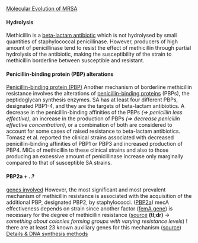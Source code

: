 [Molecular Evolution of MRSA](https://onlinelibrary.wiley.com/doi/epdf/10.1111/j.1348-0421.1995.tb02239.x)

#### Hydrolysis
Methicillin is a [beta-lactam antibiotic](../Antibiotics/beta-lactam.md) which is not hydrolysed by small quantities of staphylococcal penicillinase. However, producers of high amount of penicillinase tend to resist the effect of methicillin through partial hydrolysis of the antibiotic, making the susceptibility of the strain to methicillin borderline between susceptible and resistant.

#### Penicillin-binding protein (PBP) alterations
[Penicillin-binding protein (PBP)](Penicillin-binding%20protein%20(PBP).md)
Another mechanism of borderline methicillin resistance involves the alterations of [penicillin-binding proteins](Penicillin-binding%20protein%20(PBP).md) (PBPs), the peptidoglycan synthesis enzymes. SA has at least four different PBPs, designated PBP1-4, and they are the targets of beta-lactam antibiotics. A decrease in the penicillin-binding affinities of the PBPs *(=> penicillin less effective)*, an increase in the production of PBPs *(=> decrease penicillin effective concentration)*, or a combination of both are considered to account for some cases of raised resistance to beta-lactam antibiotics.
Tomasz et al. reported the clinical strains associated with decreased penicillin-binding affinities of PBP1 or PBP3 and increased production of PBP4. MICs of methicillin to these clinical strains and also to those producing an excessive amount of penicillinase increase only marginally compared to that of susceptible SA strains.

#### PBP2a + ..?
[genes involved](genes/genes%20involved.md)
However, the most significant and most prevalent mechanism of methicillin resistance is associated with the acquisition of the additional PBP, designated PBP2, by staphylococci. ([PBP2a](genes/mecA%20gene%20(PBP2a).md))
mecA effectiveness depends on strain since another factor ([femA gene](genes/femA%20gene.md)) is necessary for the degree of methicillin resistance ([source](https://journals.asm.org/doi/epdf/10.1128/jb.173.11.3507-3513.1991) **(tl;dr)** -> *something about colonies forming groups with varying resistance levels*)
! there are at least 23 known auxiliary genes for this mechanism ([source](https://journals.asm.org/doi/epdf/10.1128/aac.38.11.2590))
[Details & DNA synthesis methods](https://www.ncbi.nlm.nih.gov/pmc/articles/PMC58569/)